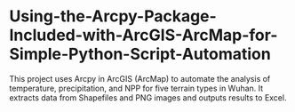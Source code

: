 # Using-the-Arcpy-Package-Included-with-ArcGIS-ArcMap-for-Simple-Python-Script-Automation
 This project uses Arcpy in ArcGIS (ArcMap) to automate the analysis of temperature, precipitation, and NPP for five terrain types in Wuhan. It extracts data from Shapefiles and PNG images and outputs results to Excel.
